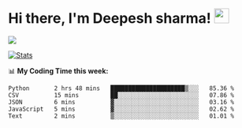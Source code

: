 # Hi there, I'm Deepesh sharma! <img src="https://raw.githubusercontent.com/MartinHeinz/MartinHeinz/master/wave.gif" width="30px">

![](https://camo.githubusercontent.com/992babdffd8c74a1502de375fbdf7e4d54773242/68747470733a2f2f6d656469612e67697068792e636f6d2f6d656469612f53576f536b4e36447854737a71494b4571762f67697068792e676966)

[![Stats](https://github-readme-stats.vercel.app/api?username=deepeshhsharma&show_icons=true&theme=radical)](https://github-readme-stats.vercel.app/api?username=deepeshhsharma&show_icons=true&theme=radical)&nbsp; &nbsp; &nbsp; &nbsp; &nbsp; &nbsp; &nbsp; &nbsp; &nbsp; &nbsp; 

📊 **My Coding Time this week:**
<!--START_SECTION:waka-->
```text
Python       2 hrs 48 mins   █████████████████████▒░░░   85.36 % 
CSV          15 mins         ██░░░░░░░░░░░░░░░░░░░░░░░   07.86 % 
JSON         6 mins          ▓░░░░░░░░░░░░░░░░░░░░░░░░   03.16 % 
JavaScript   5 mins          ▓░░░░░░░░░░░░░░░░░░░░░░░░   02.62 % 
Text         2 mins          ▒░░░░░░░░░░░░░░░░░░░░░░░░   01.01 % 
```
<!--END_SECTION:waka-->

